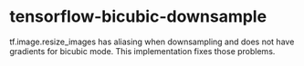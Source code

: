 # tensorflow-bicubic-downsample
tf.image.resize_images has aliasing when downsampling and does not have gradients for bicubic mode. This implementation fixes those problems.
